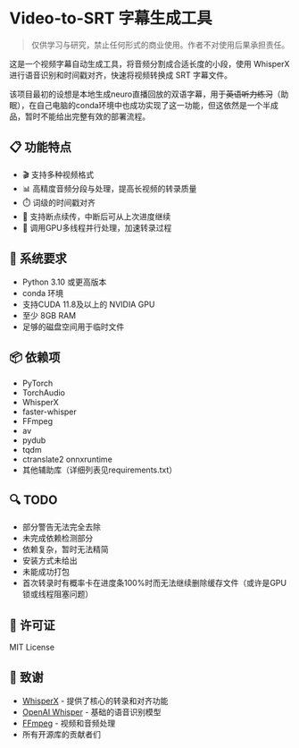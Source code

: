 # Video-to-SRT 字幕生成工具

> 仅供学习与研究，禁止任何形式的商业使用。作者不对使用后果承担责任。

这是一个视频字幕自动生成工具，将音频分割成合适长度的小段，使用 WhisperX 进行语音识别和时间戳对齐，快速将视频转换成 SRT 字幕文件。

该项目最初的设想是本地生成neuro直播回放的双语字幕，用于~~英语听力练习~~（助眠），在自己电脑的conda环境中也成功实现了这一功能，但这依然是一个半成品，暂时不能给出完整有效的部署流程。

## 📋 功能特点

* 🎬 支持多种视频格式
* 📊 高精度音频分段与处理，提高长视频的转录质量
* ⏱️ 词级的时间戳对齐
* 🔄 支持断点续传，中断后可从上次进度继续
* 🚀 调用GPU多线程并行处理，加速转录过程

## 🔧 系统要求

* Python 3.10 或更高版本
* conda 环境
* 支持CUDA 11.8及以上的 NVIDIA GPU
* 至少 8GB RAM
* 足够的磁盘空间用于临时文件

## 📦 依赖项

* PyTorch
* TorchAudio
* WhisperX
* faster-whisper
* FFmpeg
* av
* pydub
* tqdm
* ctranslate2 onnxruntime
* 其他辅助库（详细列表见requirements.txt）

## 🔍 TODO

* 部分警告无法完全去除
* 未完成依赖检测部分
* 依赖复杂，暂时无法精简
* 安装方式未给出
* 未能成功打包
* 首次转录时有概率卡在进度条100%时而无法继续删除缓存文件（或许是GPU锁或线程阻塞问题）

## 📄 许可证

MIT License

## 🙏 致谢

* [WhisperX](vscode-file://vscode-app/d:/Microsoft%20VS%20Code/resources/app/out/vs/code/electron-sandbox/workbench/workbench.html) - 提供了核心的转录和对齐功能
* [OpenAI Whisper](vscode-file://vscode-app/d:/Microsoft%20VS%20Code/resources/app/out/vs/code/electron-sandbox/workbench/workbench.html) - 基础的语音识别模型
* [FFmpeg](vscode-file://vscode-app/d:/Microsoft%20VS%20Code/resources/app/out/vs/code/electron-sandbox/workbench/workbench.html) - 视频和音频处理
* 所有开源库的贡献者们
